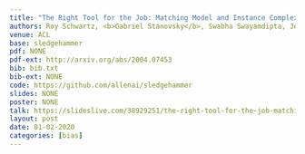 ```yaml
---
title: "The Right Tool for the Job: Matching Model and Instance Complexities"
authors: Roy Schwartz, <b>Gabriel Stanovsky</b>, Swabha Swayamdipta, Jesse Dodge, Noah Smith
venue: ACL
base: sledgehammer
pdf: NONE
pdf-ext: http://arxiv.org/abs/2004.07453
bib: bib.txt
bib-ext: NONE
code: https://github.com/allenai/sledgehammer
slides: NONE
poster: NONE
talk: https://slideslive.com/38929251/the-right-tool-for-the-job-matching-model-and-instance-complexities
layout: post
date: 01-02-2020
categories: [bias]
---
```

